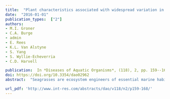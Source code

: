 ```yaml
---
title:  "Plant characteristics associated with widespread variation in eelgrass wasting disease"
date:  "2016-01-01"
publication_types:  ["2"]
authors:
- M.I. Groner
- C.A. Burge
- admin 
- E. Rees
- K.L. Van Alstyne
- S. Yang
- S. Wyllie-Echeverria
- C.D. Harvell

publication:  In *Diseases of Aquatic Organisms*, (118), 2, pp. 159--168
doi: https://doi.org/10.3354/dao02962
abstract:  "Seagrasses are ecosystem engineers of essential marine habitat. Their populations are rapidly declining worldwide. One potential cause of seagrass population declines is wasting disease, which is caused by opportunistic pathogens in the genus Labyrinthula. While infection with these pathogens is common in seagrasses, theory suggests that disease only occurs when environmental stressors cause immunosuppression of the host. Recent evidence suggests that host factors may also contribute to disease caused by opportunistic pathogens. In order to quantify patterns of disease, identify risk factors, and investigate responses to infection, we surveyed shoot density, shoot length, epiphyte load, production of plant defenses (phenols), and wasting disease prevalence in eelgrass Zostera marina across 11 sites in the central Salish Sea (Washington state, USA), a region where both wasting disease and eelgrass declines have been documented. Wasting disease was diagnosed by the presence of necrotic lesions, and Labyrinthula cells were identified with histology. Disease prevalence among sites varied from 6 to 79\\%. The probability of a shoot being diseased was higher in longer shoots, in patches of higher shoot density, and in shoots with higher levels of biofouling from epiphytes. Phenolic concentration was higher in diseased leaves. We hypothesize that this results from the induction of phenols during infection. Additional research is needed to evaluate whether phenols are an adaptive defense against Labyrinthula infection. The high site-level variation in disease prevalence emphasizes the potential for wasting disease to be causing some of the observed decline in eelgrass beds."

url_pdf: 'http://www.int-res.com/abstracts/dao/v118/n2/p159-168/'
---
```

